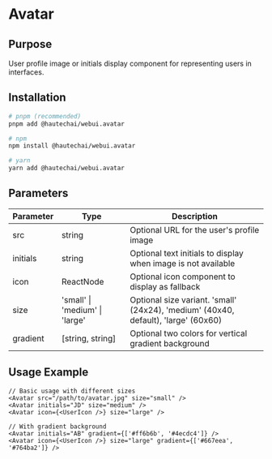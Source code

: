 # Avatar

## Purpose

User profile image or initials display component for representing users in interfaces.

## Installation

```bash
# pnpm (recommended)
pnpm add @hautechai/webui.avatar

# npm
npm install @hautechai/webui.avatar

# yarn
yarn add @hautechai/webui.avatar
```

## Parameters

| Parameter | Type                           | Description                                                                        |
| --------- | ------------------------------ | ---------------------------------------------------------------------------------- |
| src       | string                         | Optional URL for the user's profile image                                          |
| initials  | string                         | Optional text initials to display when image is not available                      |
| icon      | ReactNode                      | Optional icon component to display as fallback                                     |
| size      | 'small' \| 'medium' \| 'large' | Optional size variant. 'small' (24x24), 'medium' (40x40, default), 'large' (60x60) |
| gradient  | [string, string]               | Optional two colors for vertical gradient background                               |

## Usage Example

```tsx
// Basic usage with different sizes
<Avatar src="/path/to/avatar.jpg" size="small" />
<Avatar initials="JD" size="medium" />
<Avatar icon={<UserIcon />} size="large" />

// With gradient background
<Avatar initials="AB" gradient={['#ff6b6b', '#4ecdc4']} />
<Avatar icon={<UserIcon />} size="large" gradient={['#667eea', '#764ba2']} />
```
